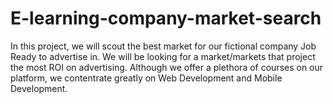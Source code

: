 # E-learning-company-market-search
In this project, we will scout the best market for our fictional company Job Ready to advertise in. We will be looking for a market/markets that project the most ROI on advertising. Although we offer a plethora of courses on our platform, we contentrate greatly on Web Development and Mobile Development.
